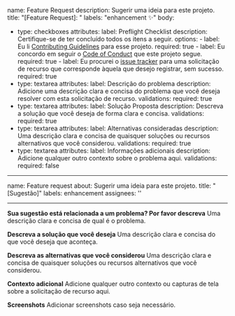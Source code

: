 name: Feature Request
description: Sugerir uma ideia para este projeto.
title: "[Feature Request]: "
labels: "enhancement :sparkles:"
body:
- type: checkboxes
  attributes:
    label: Preflight Checklist
    description: Certifique-se de ter concluído todos os itens a seguir.
    options:
      - label: Eu li [Contributing Guidelines](../../CONTRIBUTING.md) para esse projeto.
        required: true
      - label: Eu concordo em seguir o [Code of Conduct](../../CODE_OF_CONDUCT.md) que este projeto segue.
        required: true
      - label: Eu procurei o [issue tracker](https://github.com/leoviana00/lab-k8s-prep-cks/issues) para uma solicitação de recurso que corresponde àquela que desejo registrar, sem sucesso.
        required: true
- type: textarea
  attributes:
    label: Descrição do problema
    description: Adicione uma descrição clara e concisa do problema que você deseja resolver com esta solicitação de recurso.
  validations:
    required: true
- type: textarea
  attributes:
    label: Solução Proposta
    description: Descreva a solução que você deseja de forma clara e concisa.
  validations:
    required: true
- type: textarea
  attributes:
    label: Alternativas consideradas
    description: Uma descrição clara e concisa de quaisquer soluções ou recursos alternativos que você considerou.
  validations:
    required: true
- type: textarea
  attributes:
    label: Informações adicionais
    description: Adicione qualquer outro contexto sobre o problema aqui.
  validations:
    required: false


---
name: Feature request
about: Sugerir uma ideia para este projeto.
title: "[Sugestão]"
labels: enhancement
assignees: ''

---

**Sua sugestão está relacionada a um problema? Por favor descreva**
Uma descrição clara e concisa de qual é o problema.

**Descreva a solução que você deseja**
Uma descrição clara e concisa do que você deseja que aconteça.

**Descreva as alternativas que você considerou**
Uma descrição clara e concisa de quaisquer soluções ou recursos alternativos que você considerou.

**Contexto adicional**
Adicione qualquer outro contexto ou capturas de tela sobre a solicitação de recurso aqui.

**Screenshots**
Adicionar screenshots caso seja necessário.